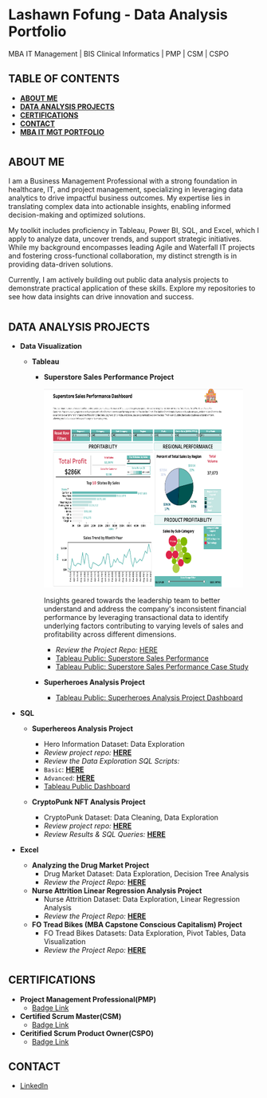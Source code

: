 <h1>Lashawn Fofung - Data Analysis Portfolio</h1>
MBA IT Management | BIS Clinical Informatics | PMP | CSM | CSPO

<h2></h2>

<h2>TABLE OF CONTENTS</h2> 

- [<b>ABOUT ME</b>](https://github.com/LashawnFofung/Data-Analysis-Portfolio#about-me) 
- [<b>DATA ANALYSIS PROJECTS</b>](https://github.com/LashawnFofung/Data-Analysis-Portfolio#data-analysis-projects)
- [<b>CERTIFICATIONS</b>](https://github.com/LashawnFofung/Data-Analysis-Portfolio#certifications)
- [<b>CONTACT</b>](https://github.com/LashawnFofung/Data-Analysis-Portfolio#contact)
- [<b>MBA IT MGT PORTFOLIO</b>](https://github.com/LashawnFofung/MBA-IT-Management-Portfolio)

<h1></h1>

<h2>ABOUT ME</h2>

I am a Business Management Professional with a strong foundation in healthcare, IT, and project management, specializing in leveraging data analytics to drive impactful business outcomes. My expertise lies in translating complex data into actionable insights, enabling informed decision-making and optimized solutions.

My toolkit includes proficiency in Tableau, Power BI, SQL, and Excel, which I apply to analyze data, uncover trends, and support strategic initiatives. While my background encompasses leading Agile and Waterfall IT projects and fostering cross-functional collaboration, my distinct strength is in providing data-driven solutions.

Currently, I am actively building out public data analysis projects to demonstrate practical application of these skills. Explore my repositories to see how data insights can drive innovation and success.

<h1></h1>

<h2>DATA ANALYSIS PROJECTS</h2>

- <b>Data Visualization</b>
    - <b>Tableau</b>
    
      - <b>Superstore Sales Performance Project</b>

        <img src="https://github.com/LashawnFofung/Superstore-Sales-Performance/blob/main/Images/Superstore%20Sales%20Performance%20Dashboard.png" width="400"  height="400" alt="Superstore Sales Performance Dashboard">

         Insights geared towards the leadership team to better understand and address the company's inconsistent financial performance by leveraging transactional data to identify underlying factors contributing to varying levels of sales and profitability across different dimensions.
 
        - <i>Review the Project Repo:</i> [HERE](https://github.com/LashawnFofung/Superstore-Sales-Performance)
        - [Tableau Public: Superstore Sales Performance](https://public.tableau.com/shared/MP44DZ8ZT?:display_count=n&:origin=viz_share_link)
        - [Tableau Public: Superstore Sales Performance Case Study](https://public.tableau.com/views/SuperstoreSalesPerformanceCaseStudy/SuperstoreSalesPerformanceCaseStudy?:language=en-US&publish=yes&:sid=&:redirect=auth&:display_count=n&:origin=viz_share_link)


   
      - <b>Superheroes Analysis Project</b>
        - [Tableau Public: Superheroes Analysis Project Dashboard](https://public.tableau.com/views/SuperheroesAnalysisProject/Dashboard1?:language=en-US&publish=yes&:sid=&:redirect=auth&:display_count=n&:origin=viz_share_link)
        


- <b>SQL</b>
    - <b>Superhereos Analysis Project</b>
      -  Hero Information Dataset: Data Exploration
      -  <i>Review project repo:</i> [<b>HERE</b>](https://github.com/LashawnFofung/Super-Heroes-Analysis-Project)
      -  <i>Review the Data Exploration SQL Scripts:</i> 
        - `Basic`: [<b>HERE</b>](https://github.com/LashawnFofung/Super-Heroes-Analysis-Project/blob/main/SQL%20Queries/Basic%20Queries.sql)
        - `Advanced`: [<b>HERE</b>](https://github.com/LashawnFofung/Super-Heroes-Analysis-Project/blob/main/SQL%20Queries/Advanced%20Queries.sql)
      - [Tableau Public Dashboard](https://public.tableau.com/views/SuperheroesAnalysisProject/Dashboard1?:language=en-US&publish=yes&:sid=&:redirect=auth&:display_count=n&:origin=viz_share_link)

  
    - <b>CryptoPunk NFT Analysis Project</b>
      - CryptoPunk Dataset: Data Cleaning, Data Exploration
      - <i>Review project repo:</i> [<b>HERE</b>](https://github.com/LashawnFofung/Cryptopunks-NFT-Analysis-Project)
      - <i>Review Results & SQL Queries:</i> [<b>HERE</b>](https://github.com/LashawnFofung/Cryptopunks-NFT-Analysis-Project/blob/main/Results/CryptoPunks%20NFT%20Analysis%20Report.md)
  

- <b>Excel</b>
  - <b>Analyzing the Drug Market Project</b>
    - Drug Market Dataset: Data Exploration, Decision Tree Analysis
    - <i>Review the Project Repo:</i> [<b>HERE</b>](https://github.com/LashawnFofung/Drug-Market-Analysis) 
  - <b>Nurse Attrition Linear Regression Analysis Project</b>
    - Nurse Attrition Dataset: Data Exploration, Linear Regression Analysis
    - <i>Review the Project Repo:</i> [<b>HERE</b>](https://github.com/LashawnFofung/Nurse-Attrition-Linear-Regression-Analysis) 
  - <b>FO Tread Bikes (MBA Capstone Conscious Capitalism) Project</b>
    - FO Tread Bikes Datasets: Data Exploration, Pivot Tables, Data Visualization
    - <i>Review the Project Repo:</i> [<b>HERE</b>](https://github.com/LashawnFofung/FO-Tread-Bikes) 
 
      
<h1></h1>

<h2>CERTIFICATIONS</h2>

- <b> Project Management Professional(PMP)</b>
  - [Badge Link](https://www.credly.com/badges/069386a1-7007-40f8-9773-f308e59e06db/public_url) 
- <b> Certified Scrum Master(CSM)</b>
  - [Badge Link](https://badgecert.com/bc/html/groupbadges.html?k=NWR6TmMzUVRUbElJeVZ5c0RnclVnems0cTkybW0yb2Q)
- <b> Ceritified Scrum Product Owner(CSPO)</b>
  - [Badge Link](https://badgecert.com/bc/html/groupbadges.html?k=NWR6TmMzUVRUbElJeVZ5c0RnclVnems0cTkybW0yb2Q)

<h2></h2>

<h2>CONTACT</h2>

- [LinkedIn](https://www.linkedin.com/in/lashawnfofung/)

  
<h2></h2>
